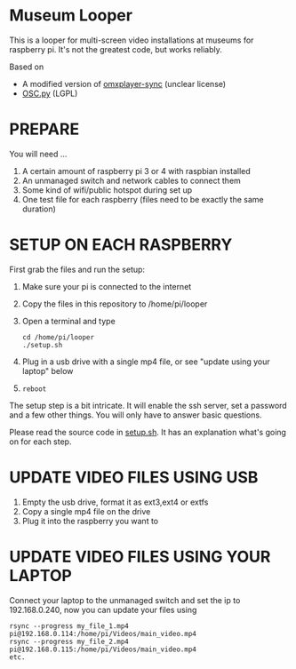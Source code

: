 Museum Looper
=============


This is a looper for multi-screen video installations at museums for raspberry pi. It's not the greatest code, but works reliably. 

Based on 

* A modified version of [omxplayer-sync](https://github.com/turingmachine/omxplayer-sync) (unclear license)
* [OSC.py](https://github.com/ptone/pyosc) (LGPL)


PREPARE
=======

You will need ... 

1. A certain amount of raspberry pi 3 or 4 with raspbian installed
2. An unmanaged switch and network cables to connect them
3. Some kind of wifi/public hotspot during set up
4. One test file for each raspberry (files need to be exactly the same duration)


SETUP ON EACH RASPBERRY
=======================

First grab the files and run the setup: 

1. Make sure your pi is connected to the internet
2. Copy the files in this repository to /home/pi/looper
3. Open a terminal and type

       cd /home/pi/looper
       ./setup.sh

4. Plug in a usb drive with a single mp4 file, or see "update using your laptop" below
5. `reboot`


The setup step is a bit intricate. It will enable the ssh server, set a password and a few other things. 
You will only have to answer basic questions. 

Please read the source code in [setup.sh](setup.sh). It has an explanation what's going on for each step. 


UPDATE VIDEO FILES USING USB
============================

1. Empty the usb drive, format it as ext3,ext4 or extfs
2. Copy a single mp4 file on the drive
3. Plug it into the raspberry you want to

UPDATE VIDEO FILES USING YOUR LAPTOP
====================================

Connect your laptop to the unmanaged switch and set the ip to 192.168.0.240, now you can update your files using

    rsync --progress my_file_1.mp4 pi@192.168.0.114:/home/pi/Videos/main_video.mp4
    rsync --progress my_file_2.mp4 pi@192.168.0.115:/home/pi/Videos/main_video.mp4
    etc.

